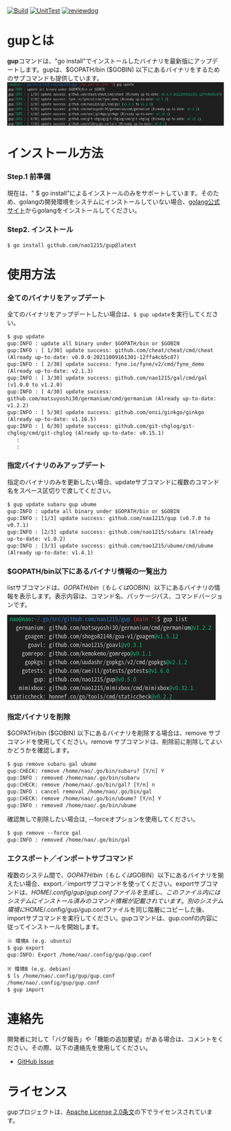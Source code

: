 [![Build](https://github.com/nao1215/gup/actions/workflows/build.yml/badge.svg)](https://github.com/nao1215/gup/actions/workflows/build.yml)
[![UnitTest](https://github.com/nao1215/gup/actions/workflows/unit_test.yml/badge.svg)](https://github.com/nao1215/gup/actions/workflows/unit_test.yml)
[![reviewdog](https://github.com/nao1215/gup/actions/workflows/reviewdog.yml/badge.svg)](https://github.com/nao1215/gup/actions/workflows/reviewdog.yml)
# gupとは
**gup**コマンドは、"go install"でインストールしたバイナリを最新版にアップデートします。gupは、\$GOPATH/bin (\$GOBIN) 以下にあるバイナリをするためのサブコマンドも提供しています。
![sample](../img/sample.png)
# インストール方法
### Step.1 前準備
現在は、" $ go install"によるインストールのみをサポートしています。そのため、golangの開発環境をシステムにインストールしていない場合、[golang公式サイト](https://go.dev/doc/install)からgolangをインストールしてください。

### Step2. インストール
```
$ go install github.com/nao1215/gup@latest
```

# 使用方法
### 全てのバイナリをアップデート
全てのバイナリをアップデートしたい場合は、`$ gup update`を実行してください。

```
$ gup update
gup:INFO : update all binary under $GOPATH/bin or $GOBIN
gup:INFO : [ 1/30] update success: github.com/cheat/cheat/cmd/cheat (Already up-to-date: v0.0.0-20211009161301-12ffa4cb5c87)
gup:INFO : [ 2/30] update success: fyne.io/fyne/v2/cmd/fyne_demo (Already up-to-date: v2.1.3)
gup:INFO : [ 3/30] update success: github.com/nao1215/gal/cmd/gal (v1.0.0 to v1.2.0)
gup:INFO : [ 4/30] update success: github.com/matsuyoshi30/germanium/cmd/germanium (Already up-to-date: v1.2.2)
gup:INFO : [ 5/30] update success: github.com/onsi/ginkgo/ginkgo (Already up-to-date: v1.16.5)
gup:INFO : [ 6/30] update success: github.com/git-chglog/git-chglog/cmd/git-chglog (Already up-to-date: v0.15.1)
   :
   :
```
### 指定バイナリのみアップデート
指定のバイナリのみを更新したい場合、updateサブコマンドに複数のコマンド名をスペース区切りで渡してください。
```
$ gup update subaru gup ubume
gup:INFO : update all binary under $GOPATH/bin or $GOBIN
gup:INFO : [1/3] update success: github.com/nao1215/gup (v0.7.0 to v0.7.1)
gup:INFO : [2/3] update success: github.com/nao1215/subaru (Already up-to-date: v1.0.2)
gup:INFO : [3/3] update success: github.com/nao1215/ubume/cmd/ubume (Already up-to-date: v1.4.1)
```
### $GOPATH/bin以下にあるバイナリ情報の一覧出力
listサブコマンドは、$GOPATH/bin（もしくは$GOBIN）以下にあるバイナリの情報を表示します。表示内容は、コマンド名、パッケージパス、コマンドバージョンです。

![sample](../img/list.png)

### 指定バイナリを削除
\$GOPATH/bin (\$GOBIN) 以下にあるバイナリを削除する場合は、remove サブコマンドを使用してください。remove サブコマンドは、削除前に削除してよいかどうかを確認します。
```
$ gup remove subaru gal ubume
gup:CHECK: remove /home/nao/.go/bin/subaru? [Y/n] Y
gup:INFO : removed /home/nao/.go/bin/subaru
gup:CHECK: remove /home/nao/.go/bin/gal? [Y/n] n
gup:INFO : cancel removal /home/nao/.go/bin/gal
gup:CHECK: remove /home/nao/.go/bin/ubume? [Y/n] Y
gup:INFO : removed /home/nao/.go/bin/ubume
```

確認無しで削除したい場合は, --forceオプションを使用してください。
```
$ gup remove --force gal
gup:INFO : removed /home/nao/.go/bin/gal
```

### エクスポート／インポートサブコマンド
複数のシステム間で、$GOPATH/bin（もしくは$GOBIN）以下にあるバイナリを揃えたい場合、export／importサブコマンドを使ってください。exportサブコマンドは、$HOME/.config/gup/gup.confファイルを生成し、このファイル内にはシステムにインストール済みのコマンド情報が記載されています。  
別のシステム環境に$HOME/.config/gup/gup.confファイルを同じ階層にコピーした後、importサブコマンドを実行してください。gupコマンドは、gup.confの内容に従ってインストールを開始します。
```
※ 環境A (e.g. ubuntu)
$ gup export
gup:INFO: Export /home/nao/.config/gup/gup.conf

※ 環境B (e.g. debian)
$ ls /home/nao/.config/gup/gup.conf
/home/nao/.config/gup/gup.conf
$ gup import
```
# 連絡先
開発者に対して「バグ報告」や「機能の追加要望」がある場合は、コメントをください。その際、以下の連絡先を使用してください。
- [GitHub Issue](https://github.com/nao1215/gup/issues)

# ライセンス
gupプロジェクトは、[Apache License 2.0条文](./../../LICENSE)の下でライセンスされています。

